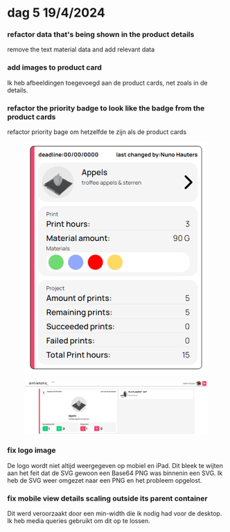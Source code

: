 # dag 5 19/4/2024

### refactor data that's being shown in the product details

remove the text material data and add relevant data&#x20;

### add images to product card

Ik heb afbeeldingen toegevoegd aan de product cards, net zoals in de details.

### refactor the priority badge to look like the badge from the product cards

refactor priority  bage om hetzelfde te zijn als de product cards

<figure><img src="../.gitbook/assets/image (1).png" alt=""><figcaption></figcaption></figure>

<figure><img src="../.gitbook/assets/image (2).png" alt=""><figcaption></figcaption></figure>

### fix logo image

De logo wordt niet altijd weergegeven op mobiel en iPad. Dit bleek te wijten aan het feit dat de SVG gewoon een Base64 PNG was binnenin een SVG. Ik heb de SVG weer omgezet naar een PNG en het probleem opgelost.

### fix mobile view details scaling outside its parent container

Dit werd veroorzaakt door een min-width die ik nodig had voor de desktop. Ik heb media queries gebruikt om dit op te lossen.
